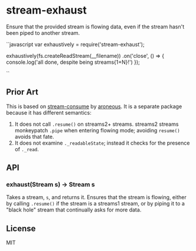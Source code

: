 # stream-exhaust

Ensure that the provided stream is flowing data, even if the stream hasn't been
piped to another stream.

``javascript
var exhaustively = require('stream-exhaust');

exhaustively(fs.createReadStream(__filename))
  .on('close', () => { console.log('all done, despite being streams{1+N}!') });

``

## Prior Art

This is based on [stream-consume](https://github.com/aroneous/stream-consume)
by [aroneous](https://github.com/aroneous). It is a separate package because it has
different semantics:

1. It does not call `.resume()` on streams2+ streams. streams2 streams monkeypatch `.pipe`
when entering flowing mode; avoiding `resume()` avoids that fate.
2. It does not examine `._readableState`; instead it checks for the presence of `._read`.

## API

### exhaust(Stream s) -> Stream s

Takes a stream, `s`, and returns it. Ensures that the stream is flowing, either by calling
`.resume()` if the stream is a streams1 stream, or by piping it to a "black hole" stream that
continually asks for more data.

## License

MIT
